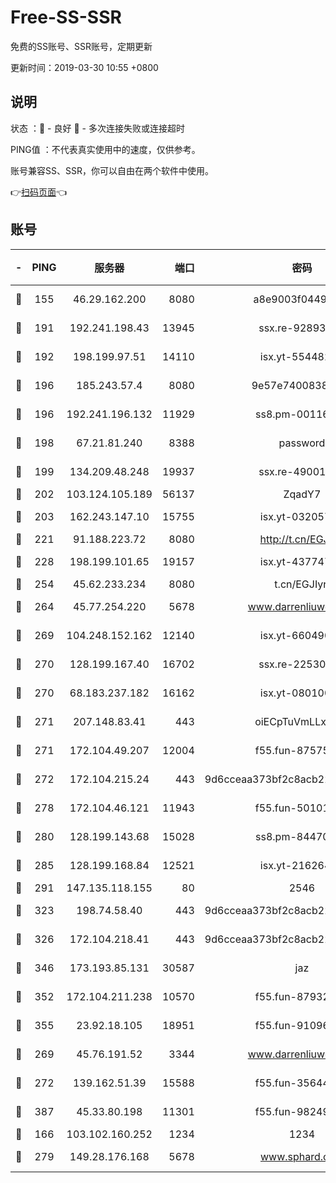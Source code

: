 # Free-SS-SSR

免费的SS账号、SSR账号，定期更新

更新时间：2019-03-30 10:55 +0800

## 说明

状态     ：🙂 - 良好 🙁 - 多次连接失败或连接超时

PING值   ：不代表真实使用中的速度，仅供参考。

账号兼容SS、SSR，你可以自由在两个软件中使用。

👉[扫码页面](https://liesauer.github.io/Free-SS-SSR/)👈

## 账号

|-|PING|服务器|端口|密码|加密方式|区域|
|:----:|:----:|:-----:|-----:|:----:|:----:|:----:|
|🙂|155|46.29.162.200|8080|a8e9003f0449cea5|chacha20-ietf|RU|
|🙂|191|192.241.198.43|13945|ssx.re-92893313|aes-256-cfb|US|
|🙂|192|198.199.97.51|14110|isx.yt-55448216|aes-256-cfb|US|
|🙂|196|185.243.57.4|8080|9e57e7400838a01e|chacha20-ietf|US|
|🙂|196|192.241.196.132|11929|ss8.pm-00116909|aes-256-cfb|US|
|🙂|198|67.21.81.240|8388|password|aes-256-cfb|US|
|🙂|199|134.209.48.248|19937|ssx.re-49001523|aes-256-cfb|US|
|🙂|202|103.124.105.189|56137|ZqadY7|chacha20|US|
|🙂|203|162.243.147.10|15755|isx.yt-03205725|aes-256-cfb|US|
|🙂|221|91.188.223.72|8080|http://t.cn/EGJIyrl|rc4-md5|RU|
|🙂|228|198.199.101.65|19157|isx.yt-43774742|aes-256-cfb|US|
|🙂|254|45.62.233.234|8080|t.cn/EGJIyrl|rc4-md5|CA|
|🙂|264|45.77.254.220|5678|www.darrenliuwei.com|aes-256-cfb|SG|
|🙂|269|104.248.152.162|12140|isx.yt-66049026|aes-256-cfb|SG|
|🙂|270|128.199.167.40|16702|ssx.re-22530324|aes-256-cfb|SG|
|🙂|270|68.183.237.182|16162|isx.yt-08010046|aes-256-cfb|SG|
|🙂|271|207.148.83.41|443|oiECpTuVmLLxk4Ts|aes-256-cfb|AU|
|🙂|271|172.104.49.207|12004|f55.fun-87575174|aes-256-cfb|SG|
|🙂|272|172.104.215.24|443|9d6cceaa373bf2c8acb22e60b6a58be6|aes-256-cfb|US|
|🙂|278|172.104.46.121|11943|f55.fun-50101204|aes-256-cfb|SG|
|🙂|280|128.199.143.68|15028|ss8.pm-84470034|aes-256-cfb|SG|
|🙂|285|128.199.168.84|12521|isx.yt-21626467|aes-256-cfb|SG|
|🙂|291|147.135.118.155|80|2546|chacha20|US|
|🙂|323|198.74.58.40|443|9d6cceaa373bf2c8acb22e60b6a58be6|aes-256-cfb|US|
|🙂|326|172.104.218.41|443|9d6cceaa373bf2c8acb22e60b6a58be6|aes-256-cfb|US|
|🙂|346|173.193.85.131|30587|jaz|aes-256-cfb|US|
|🙂|352|172.104.211.238|10570|f55.fun-87932091|aes-256-cfb|US|
|🙂|355|23.92.18.105|18951|f55.fun-91096122|aes-256-cfb|US|
|🙂|269|45.76.191.52|3344|www.darrenliuwei.com|aes-256-cfb|JP|
|🙂|272|139.162.51.39|15588|f55.fun-35644357|aes-256-cfb|SG|
|🙂|387|45.33.80.198|11301|f55.fun-98249734|aes-256-cfb|US|
|🙁|166|103.102.160.252|1234|1234|rc4-md5|JP|
|🙁|279|149.28.176.168|5678|www.sphard.com|aes-256-cfb|AU|
